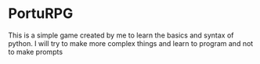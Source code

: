 # PortuRPG

<p>This is a simple game created by me to learn the basics and syntax of python. I will try to make more complex things and learn to program and not to make prompts</p>
